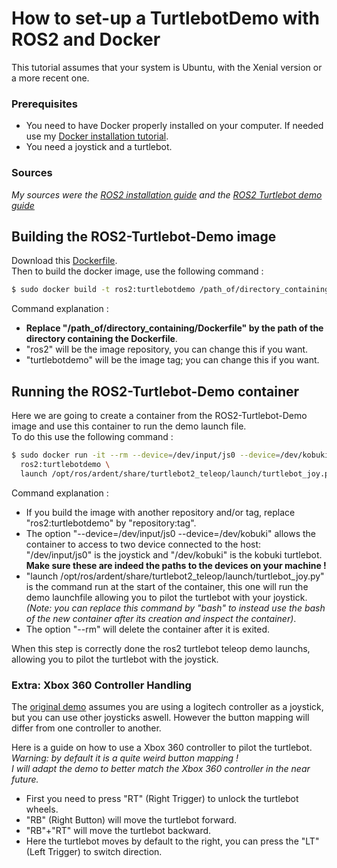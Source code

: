 # How to set-up a TurtlebotDemo with ROS2 and Docker
This tutorial assumes that your system is Ubuntu, with the Xenial version or a more recent one.  

### Prerequisites
- You need to have Docker properly installed on your computer. If needed use my [Docker installation tutorial](https://github.com/CARMinesDouai/PhaROS2/blob/master/Docker%20Installation/DockerInstallationTutorial.md).
- You need a joystick and a turtlebot.
### Sources
*My sources were the [ROS2 installation guide](https://github.com/ros2/ros2/wiki/Linux-Install-Debians) and the [ROS2 Turtlebot demo guide](https://github.com/ros2/turtlebot2_demo)*

## Building the ROS2-Turtlebot-Demo image
Download this [Dockerfile](https://github.com/CARMinesDouai/PhaROS2/blob/master/ROS2/TurtlebotDemo/Dockerfile).  
Then to build the docker image, use the following command :
```bash
$ sudo docker build -t ros2:turtlebotdemo /path_of/directory_containing/Dockerfile
```
Command explanation :
- **Replace "/path_of/directory_containing/Dockerfile" by the path of the directory containing the Dockerfile**.
- "ros2" will be the image repository, you can change this if you want.
- "turtlebotdemo" will be the image tag; you can change this if you want.

## Running the ROS2-Turtlebot-Demo container
Here we are going to create a container from the ROS2-Turtlebot-Demo image and use this container to run the demo launch file.  
To do this use the following command :
```bash
$ sudo docker run -it --rm --device=/dev/input/js0 --device=/dev/kobuki \
  ros2:turtlebotdemo \
  launch /opt/ros/ardent/share/turtlebot2_teleop/launch/turtlebot_joy.py
```
Command explanation :
- If you build the image with another repository and/or tag, replace "ros2:turtlebotdemo" by "repository:tag".
- The option "--device=/dev/input/js0 --device=/dev/kobuki" allows the container to access to two device connected to the host: "/dev/input/js0" is the joystick and "/dev/kobuki" is the kobuki turtlebot.   
**Make sure these are indeed the paths to the devices on your machine !**
- "launch /opt/ros/ardent/share/turtlebot2_teleop/launch/turtlebot_joy.py" is the command run at the start of the container, this one will run the demo launchfile allowing you to pilot the turtlebot with your joystick.
*(Note: you can replace this command by "bash" to instead use the bash of the new container after its creation and inspect the container)*.
- The option "--rm" will delete the container after it is exited.  

When this step is correctly done the ros2 turtlebot teleop demo launchs, allowing you to pilot the turtlebot with the joystick.

### Extra: Xbox 360 Controller Handling 
The [original demo](https://github.com/ros2/turtlebot2_demo) assumes you are using a logitech controller as a joystick, but you can use other joysticks aswell. However the button mapping will differ from one controller to another.  

Here is a guide on how to use a Xbox 360 controller to pilot the turtlebot.  
*Warning: by default it is a quite weird button mapping !   
I will adapt the demo to better match the Xbox 360 controller in the near future.* 
- First you need to press "RT" (Right Trigger) to unlock the turtlebot wheels.
- "RB" (Right Button) will move the turtlebot forward.
- "RB"+"RT" will move the turtlebot backward.
- Here the turtlebot moves by default to the right, you can press the "LT" (Left Trigger) to switch direction.
